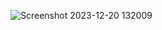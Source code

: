 ![Screenshot 2023-12-20 132009](https://github.com/roshan112-3/Diabetic-Retinopathy-using-Gaussian-Filter/assets/91026722/b0c937c8-62af-4253-bb7a-290db8275fb0)
